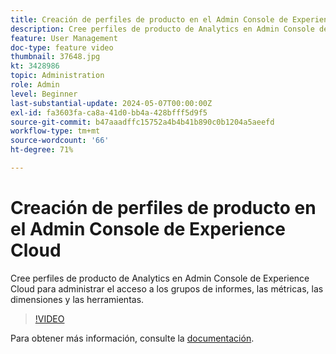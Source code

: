 ```yaml
---
title: Creación de perfiles de producto en el Admin Console de Experience Cloud
description: Cree perfiles de producto de Analytics en Admin Console de Experience Cloud para administrar el acceso a los grupos de informes, las métricas, las dimensiones y las herramientas.
feature: User Management
doc-type: feature video
thumbnail: 37648.jpg
kt: 3428986
topic: Administration
role: Admin
level: Beginner
last-substantial-update: 2024-05-07T00:00:00Z
exl-id: fa3603fa-ca8a-41d0-bb4a-428bfff5d9f5
source-git-commit: b47aaadffc15752a4b4b41b890c0b1204a5aeefd
workflow-type: tm+mt
source-wordcount: '66'
ht-degree: 71%

---
```


# Creación de perfiles de producto en el Admin Console de Experience Cloud

Cree perfiles de producto de Analytics en Admin Console de Experience Cloud para administrar el acceso a los grupos de informes, las métricas, las dimensiones y las herramientas.

>[!VIDEO](https://video.tv.adobe.com/v/3428986/?learn=on)

Para obtener más información, consulte la [documentación](https://experienceleague.adobe.com/en/docs/analytics/admin/admin-console/permissions/product-profile).
